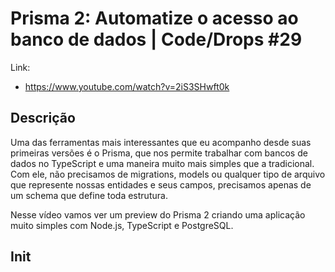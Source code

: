# Prisma 2: Automatize o acesso ao banco de dados | Code/Drops #29
Link:
- https://www.youtube.com/watch?v=2iS3SHwft0k

## Descrição

Uma das ferramentas mais interessantes que eu acompanho desde suas primeiras versões é o Prisma, que nos permite trabalhar com bancos de dados no TypeScript e uma maneira muito mais simples que a tradicional. Com ele, não precisamos de migrations, models ou qualquer tipo de arquivo que represente nossas entidades e seus campos, precisamos apenas de um schema que define toda estrutura.

Nesse vídeo vamos ver um preview do Prisma 2 criando uma aplicação muito simples com Node.js, TypeScript e PostgreSQL.

## Init

```bat

```
